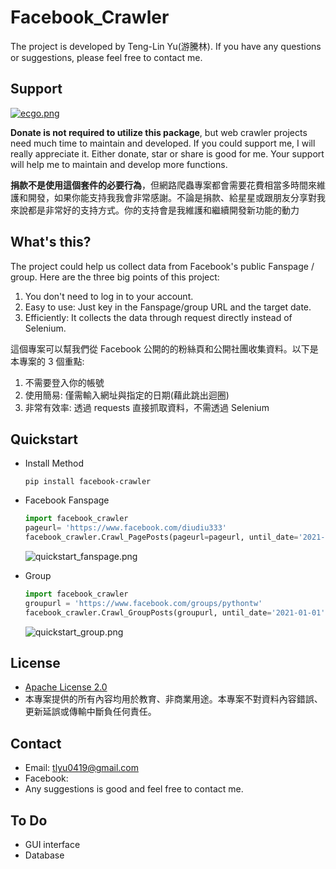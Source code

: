 # Facebook_Crawler
The project is developed by Teng-Lin Yu(游騰林). If you have any questions or suggestions, please feel free to contact me. 

## Support

[![ecgo.png](https://raw.githubusercontent.com/TLYu0419/facebook_crawler/main/images/ecgo.png)](https://payment.ecpay.com.tw/QuickCollect/PayData?GcM4iJGUeCvhY%2fdFqqQ%2bFAyf3uA10KRo%2fqzP4DWtVcw%3d)


**Donate is not required to utilize this package**, but web crawler projects need much time to maintain and developed. If you could support me, I will really appreciate it. Either donate, star or share is good for me. Your support will help me to maintain and develop more functions.

**捐款不是使用這個套件的必要行為**，但網路爬蟲專案都會需要花費相當多時間來維護和開發，如果你能支持我我會非常感謝。不論是捐款、給星星或跟朋友分享對我來說都是非常好的支持方式。你的支持會是我維護和繼續開發新功能的動力

## What's this?

The project could help us collect data from Facebook's public Fanspage / group. Here are the three big points of this project: 
1. You don't need to log in to your account.
2. Easy to use: Just key in the Fanspage/group URL and the target date. 
3. Efficiently: It collects the data through request directly instead of Selenium.


這個專案可以幫我們從 Facebook 公開的的粉絲頁和公開社團收集資料。以下是本專案的 3 個重點:
1. 不需要登入你的帳號
2. 使用簡易: 僅需輸入網址與指定的日期(藉此跳出迴圈)
3. 非常有效率: 透過 requests 直接抓取資料，不需透過 Selenium

## Quickstart
- Install Method
  ```pip
  pip install facebook-crawler
  ```

- Facebook Fanspage 
  ```python
  import facebook_crawler
  pageurl= 'https://www.facebook.com/diudiu333'
  facebook_crawler.Crawl_PagePosts(pageurl=pageurl, until_date='2021-01-01')
  ```
  ![quickstart_fanspage.png](https://raw.githubusercontent.com/TLYu0419/facebook_crawler/main/images/quickstart_fanspage.png)
- Group
  ```python
  import facebook_crawler
  groupurl = 'https://www.facebook.com/groups/pythontw'
  facebook_crawler.Crawl_GroupPosts(groupurl, until_date='2021-01-01')
  ```
  ![quickstart_group.png](https://raw.githubusercontent.com/TLYu0419/facebook_crawler/main/images/quickstart_group.png)
## License
- [Apache License 2.0](./LiCENSE)
- 本專案提供的所有內容均用於教育、非商業用途。本專案不對資料內容錯誤、更新延誤或傳輸中斷負任何責任。

## Contact
- Email: tlyu0419@gmail.com
- Facebook: 
- Any suggestions is good and feel free to contact me.


## To Do
- GUI interface
- Database

